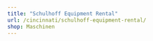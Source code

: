 ```yaml
---
title: "Schulhoff Equipment Rental"
url: /cincinnati/schulhoff-equipment-rental/
shop: Maschinen
---
```

